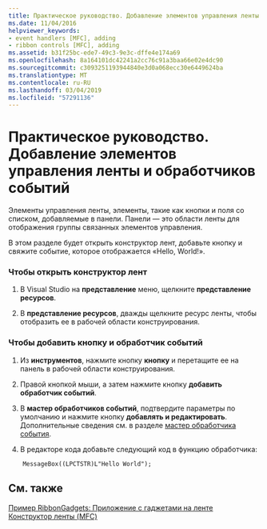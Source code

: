 ```yaml
---
title: Практическое руководство. Добавление элементов управления ленты и обработчиков событий
ms.date: 11/04/2016
helpviewer_keywords:
- event handlers [MFC], adding
- ribbon controls [MFC], adding
ms.assetid: b31f25bc-ede7-49c3-9e3c-dffe4e174a69
ms.openlocfilehash: 8a164101dc42241a2cc76c91a3baa66e02e4dc90
ms.sourcegitcommit: c3093251193944840e3d0a068ecc30e6449624ba
ms.translationtype: MT
ms.contentlocale: ru-RU
ms.lasthandoff: 03/04/2019
ms.locfileid: "57291136"
---
```

# <a name="how-to-add-ribbon-controls-and-event-handlers"></a>Практическое руководство. Добавление элементов управления ленты и обработчиков событий

Элементы управления ленты, элементы, такие как кнопки и поля со списком, добавляемые в панели. Панели — это области ленты для отображения группы связанных элементов управления.

В этом разделе будет открыть конструктор лент, добавьте кнопку и свяжите событие, которое отображается «Hello, World!».

### <a name="to-open-the-ribbon-designer"></a>Чтобы открыть конструктор лент

1. В Visual Studio на **представление** меню, щелкните **представление ресурсов**.

1. В **представление ресурсов**, дважды щелкните ресурс ленты, чтобы отобразить ее в рабочей области конструирования.

### <a name="to-add-a-button-and-an-event-handler"></a>Чтобы добавить кнопку и обработчик событий

1. Из **инструментов**, нажмите кнопку **кнопку** и перетащите ее на панель в рабочей области конструирования.

1. Правой кнопкой мыши, а затем нажмите кнопку **добавить обработчик событий**.

1. В **мастер обработчиков событий**, подтвердите параметры по умолчанию и нажмите кнопку **добавлять и редактировать**. Дополнительные сведения см. в разделе [мастер обработчика события](../ide/event-handler-wizard.md).

1. В редакторе кода добавьте следующий код в функцию обработчика:

```
    MessageBox((LPCTSTR)L"Hello World");
```

## <a name="see-also"></a>См. также

[Пример RibbonGadgets: Приложение с гаджетами на ленте](../visual-cpp-samples.md)<br/>
[Конструктор ленты (MFC)](../mfc/ribbon-designer-mfc.md)
